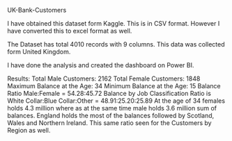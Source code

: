 UK-Bank-Customers

I have obtained this dataset form Kaggle. This is in CSV format. However I have converted this to excel format as well.

The Dataset has total 4010 records with 9 columns. This data was collected form United Kingdom.

I have done the analysis and created the dashboard on Power BI.

Results: Total Male Customers: 2162 Total Female Customers: 1848 Maximum Balance at the Age: 34 Minimum Balance at the Age: 15 Balance Ratio Male:Female = 54.28:45.72 Balance by Job Classification Ratio is White Collar:Blue Collar:Other = 48.91:25.20:25.89 At the age of 34 females holds 4.3 million where as at the same time male holds 3.6 million sum of balances.
England holds the most of the balances followed by Scotland, Wales and Northern Ireland. This same ratio seen for the Customers by Region as well.
